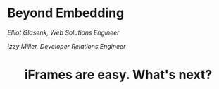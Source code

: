 # Beyond Embedding
_Elliot Glasenk, Web Solutions Engineer_

_Izzy Miller, Developer Relations Engineer_

# <center>iFrames are easy. What's next?</center>
